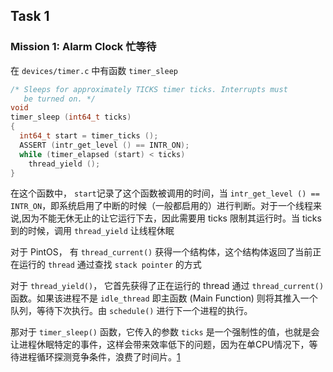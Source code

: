 ## Task 1
### Mission 1: Alarm Clock 忙等待
在 `devices/timer.c` 中有函数 `timer_sleep` 

```C
/* Sleeps for approximately TICKS timer ticks. Interrupts must
   be turned on. */
void
timer_sleep (int64_t ticks)
{
  int64_t start = timer_ticks ();
  ASSERT (intr_get_level () == INTR_ON);
  while (timer_elapsed (start) < ticks)
    thread_yield ();
}
```
在这个函数中， `start`记录了这个函数被调用的时间，当 `intr_get_level () == INTR_ON`，即系统启用了中断的时候（一般都启用的）进行判断。对于一个线程来说,因为不能无休无止的让它运行下去，因此需要用 ticks 限制其运行时。当 ticks 到的时候，调用 `thread_yield` 让线程休眠

对于 PintOS， 有 `thread_current()` 获得一个结构体，这个结构体返回了当前正在运行的 `thread` 通过查找 `stack pointer` 的方式

对于 `thread_yield()`， 它首先获得了正在运行的 thread 通过 `thread_current()` 函数。如果该进程不是 `idle_thread` 即主函数 (Main Function) 则将其推入一个队列，等待下次执行。由 `schedule()` 进行下一个进程的执行。

那对于 `timer_sleep()` 函数，它传入的参数 `ticks` 是一个强制性的值，也就是会让进程休眠特定的事件，这样会带来效率低下的问题，因为在单CPU情况下，等待进程循环探测竞争条件，浪费了时间片。[1](https://zhuanlan.zhihu.com/p/101914970) 